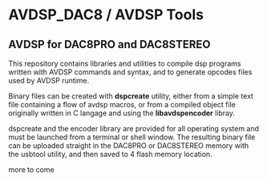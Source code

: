 # AVDSP_DAC8 / AVDSP Tools
## AVDSP for DAC8PRO and DAC8STEREO

This repository contains libraries and utilities to compile dsp programs written with AVDSP commands and syntax, and to generate opcodes files used by AVDSP runtime.

Binary files can be created with **dspcreate** utility, either from a simple text file containing a flow of avdsp macros, 
or from a compiled object file originally written in C langage and using the **libavdspencoder** libray.

dspcreate and the encoder library are provided for all operating system and must be launched from a terminal or shell window.
The resulting binary file can be uploaded straight in the DAC8PRO or DAC8STEREO memory with the usbtool utility, and then saved to 4 flash memory location.

more to come
